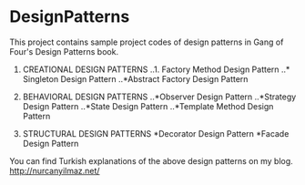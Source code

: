 # DesignPatterns

This project contains sample project codes of design patterns in Gang of Four's Design Patterns book.

1. CREATIONAL DESIGN PATTERNS
..1. Factory Method Design Pattern
..* Singleton Design Pattern
..*Abstract Factory Design Pattern

2. BEHAVIORAL DESIGN PATTERNS
..*Observer Design Pattern
..*Strategy Design Pattern
..*State Design Pattern
..*Template Method Design Pattern

3. STRUCTURAL DESIGN PATTERNS
*Decorator Design Pattern
*Facade Design Pattern


You can find Turkish explanations of the above design patterns on my blog. http://nurcanyilmaz.net/







